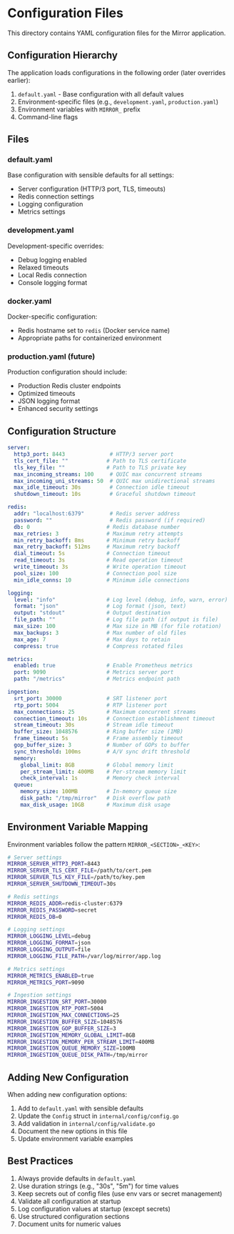 # Configuration Files

This directory contains YAML configuration files for the Mirror application.

## Configuration Hierarchy

The application loads configurations in the following order (later overrides earlier):
1. `default.yaml` - Base configuration with all default values
2. Environment-specific files (e.g., `development.yaml`, `production.yaml`)
3. Environment variables with `MIRROR_` prefix
4. Command-line flags

## Files

### default.yaml
Base configuration with sensible defaults for all settings:
- Server configuration (HTTP/3 port, TLS, timeouts)
- Redis connection settings
- Logging configuration
- Metrics settings

### development.yaml
Development-specific overrides:
- Debug logging enabled
- Relaxed timeouts
- Local Redis connection
- Console logging format

### docker.yaml
Docker-specific configuration:
- Redis hostname set to `redis` (Docker service name)
- Appropriate paths for containerized environment

### production.yaml (future)
Production configuration should include:
- Production Redis cluster endpoints
- Optimized timeouts
- JSON logging format
- Enhanced security settings

## Configuration Structure

```yaml
server:
  http3_port: 8443              # HTTP/3 server port
  tls_cert_file: ""            # Path to TLS certificate
  tls_key_file: ""             # Path to TLS private key
  max_incoming_streams: 100     # QUIC max concurrent streams
  max_incoming_uni_streams: 50  # QUIC max unidirectional streams
  max_idle_timeout: 30s         # Connection idle timeout
  shutdown_timeout: 10s         # Graceful shutdown timeout

redis:
  addr: "localhost:6379"        # Redis server address
  password: ""                  # Redis password (if required)
  db: 0                        # Redis database number
  max_retries: 3               # Maximum retry attempts
  min_retry_backoff: 8ms       # Minimum retry backoff
  max_retry_backoff: 512ms     # Maximum retry backoff
  dial_timeout: 5s             # Connection timeout
  read_timeout: 3s             # Read operation timeout
  write_timeout: 3s            # Write operation timeout
  pool_size: 100               # Connection pool size
  min_idle_conns: 10           # Minimum idle connections

logging:
  level: "info"                # Log level (debug, info, warn, error)
  format: "json"               # Log format (json, text)
  output: "stdout"             # Output destination
  file_path: ""                # Log file path (if output is file)
  max_size: 100                # Max size in MB (for file rotation)
  max_backups: 3               # Max number of old files
  max_age: 7                   # Max days to retain
  compress: true               # Compress rotated files

metrics:
  enabled: true                # Enable Prometheus metrics
  port: 9090                   # Metrics server port
  path: "/metrics"             # Metrics endpoint path

ingestion:
  srt_port: 30000              # SRT listener port
  rtp_port: 5004               # RTP listener port
  max_connections: 25          # Maximum concurrent streams
  connection_timeout: 10s      # Connection establishment timeout
  stream_timeout: 30s          # Stream idle timeout
  buffer_size: 1048576         # Ring buffer size (1MB)
  frame_timeout: 5s            # Frame assembly timeout
  gop_buffer_size: 3           # Number of GOPs to buffer
  sync_threshold: 100ms        # A/V sync drift threshold
  memory:
    global_limit: 8GB          # Global memory limit
    per_stream_limit: 400MB    # Per-stream memory limit
    check_interval: 1s         # Memory check interval
  queue:
    memory_size: 100MB         # In-memory queue size
    disk_path: "/tmp/mirror"   # Disk overflow path
    max_disk_usage: 10GB       # Maximum disk usage
```

## Environment Variable Mapping

Environment variables follow the pattern `MIRROR_<SECTION>_<KEY>`:

```bash
# Server settings
MIRROR_SERVER_HTTP3_PORT=8443
MIRROR_SERVER_TLS_CERT_FILE=/path/to/cert.pem
MIRROR_SERVER_TLS_KEY_FILE=/path/to/key.pem
MIRROR_SERVER_SHUTDOWN_TIMEOUT=30s

# Redis settings
MIRROR_REDIS_ADDR=redis-cluster:6379
MIRROR_REDIS_PASSWORD=secret
MIRROR_REDIS_DB=0

# Logging settings
MIRROR_LOGGING_LEVEL=debug
MIRROR_LOGGING_FORMAT=json
MIRROR_LOGGING_OUTPUT=file
MIRROR_LOGGING_FILE_PATH=/var/log/mirror/app.log

# Metrics settings
MIRROR_METRICS_ENABLED=true
MIRROR_METRICS_PORT=9090

# Ingestion settings
MIRROR_INGESTION_SRT_PORT=30000
MIRROR_INGESTION_RTP_PORT=5004
MIRROR_INGESTION_MAX_CONNECTIONS=25
MIRROR_INGESTION_BUFFER_SIZE=1048576
MIRROR_INGESTION_GOP_BUFFER_SIZE=3
MIRROR_INGESTION_MEMORY_GLOBAL_LIMIT=8GB
MIRROR_INGESTION_MEMORY_PER_STREAM_LIMIT=400MB
MIRROR_INGESTION_QUEUE_MEMORY_SIZE=100MB
MIRROR_INGESTION_QUEUE_DISK_PATH=/tmp/mirror
```

## Adding New Configuration

When adding new configuration options:

1. Add to `default.yaml` with sensible defaults
2. Update the `Config` struct in `internal/config/config.go`
3. Add validation in `internal/config/validate.go`
4. Document the new options in this file
5. Update environment variable examples

## Best Practices

1. Always provide defaults in `default.yaml`
2. Use duration strings (e.g., "30s", "5m") for time values
3. Keep secrets out of config files (use env vars or secret management)
4. Validate all configuration at startup
5. Log configuration values at startup (except secrets)
6. Use structured configuration sections
7. Document units for numeric values
